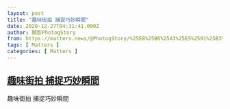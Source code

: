 ```yaml
---
layout: post
title: "趣味街拍 捕捉巧妙瞬間"
date: 2020-12-27T04:31:41.000Z
author: 顯影PhotogStory
from: https://matters.news/@PhotogStory/%25E8%25B6%25A3%25E5%2591%25B3%25E8%25A1%2597%25E6%258B%258D-%25E6%258D%2595%25E6%258D%2589%25E5%25B7%25A7%25E5%25A6%2599%25E7%259E%25AC%25E9%2596%2593-bafyreiar4b2w574usiqjxi4fqmimpj3rzjx3h3ewkjsf5ykwoujojjmr3q
tags: [ Matters ]
categories: [ Matters ]
---
```

<!--1609043501000-->
[趣味街拍 捕捉巧妙瞬間](https://matters.news/@PhotogStory/%25E8%25B6%25A3%25E5%2591%25B3%25E8%25A1%2597%25E6%258B%258D-%25E6%258D%2595%25E6%258D%2589%25E5%25B7%25A7%25E5%25A6%2599%25E7%259E%25AC%25E9%2596%2593-bafyreiar4b2w574usiqjxi4fqmimpj3rzjx3h3ewkjsf5ykwoujojjmr3q)
------

<div>
趣味街拍 捕捉巧妙瞬間
</div>
